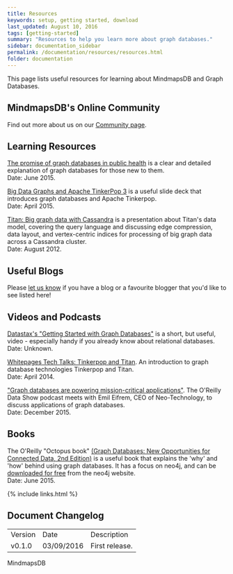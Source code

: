 ```yaml
---
title: Resources
keywords: setup, getting started, download
last_updated: August 10, 2016
tags: [getting-started]
summary: "Resources to help you learn more about graph databases."
sidebar: documentation_sidebar
permalink: /documentation/resources/resources.html
folder: documentation
---
```


This page lists useful resources for learning about MindmapsDB and Graph Databases.


## MindmapsDB's Online Community
Find out more about us on our [Community page](http://mindmaps.io/community.html).

## Learning Resources

[The promise of graph databases in public health](http://www.pwc.com/us/en/technology-forecast/2015/remapping-database-landscape/public-health-graph--databases.html) is a clear and detailed explanation of graph databases for those new to them.  
Date: June 2015.

[Big Data Graphs and Apache TinkerPop 3](http://events.linuxfoundation.org/sites/events/files/slides/ApacheCon2015TinkerPop3.pdf) is a useful slide deck that introduces graph databases and Apache Tinkerpop.   
Date: April 2015.

[Titan: Big graph data with Cassandra](http://www.datastax.com/wp-content/uploads/2012/08/C2012-Titan-MatthiasBroecheler.pdf) is a presentation about Titan's data model, covering the query language and discussing edge compression, data layout, and vertex-centric indices for processing of big graph data across a Cassandra cluster.   
Date: August 2012.

## Useful Blogs

Please [let us know](https://mindmaps.io/community.html) if you have a blog or a favourite blogger that you'd like to see listed here!

## Videos and Podcasts

[Datastax's "Getting Started with Graph Databases"](https://academy.datastax.com/resources/getting-started-graph-databases) is a short, but useful, video - especially handy if you already know about relational databases.    
Date: Unknown.

[Whitepages Tech Talks: Tinkerpop and Titan](https://youtu.be/kg2x6K3IbhY). An introduction to graph database technologies Tinkerpop and Titan.   
Date: April 2014.

["Graph databases are powering mission-critical applications"](https://www.oreilly.com/ideas/graph-databases-are-powering-mission-critical-applications2). The O'Reilly Data Show podcast meets with Emil Eifrem, CEO of Neo-Technology, to discuss applications of graph databases.   
Date: December 2015.

## Books

The O'Reilly "Octopus book" [(Graph Databases: New Opportunities for Connected Data, 2nd Edition)](http://shop.oreilly.com/product/0636920041832.do) is a useful book that explains the 'why' and 'how' behind using graph databases. It has a focus on neo4j, and can be [downloaded for free](https://neo4j.com/book-graph-databases) from the neo4j website.   
Date: June 2015.


{% include links.html %}

## Document Changelog  


<table>
    <tr>
        <td>Version</td>
        <td>Date</td>
        <td>Description</td>        
    </tr>
        <tr>
        <td>v0.1.0</td>
        <td>03/09/2016</td>
        <td>First release.</td>        
    </tr>

</table>MindmapsDB 